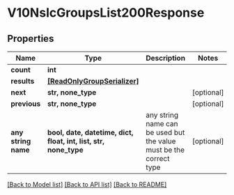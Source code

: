 # V10NslcGroupsList200Response


## Properties
Name | Type | Description | Notes
------------ | ------------- | ------------- | -------------
**count** | **int** |  | 
**results** | [**[ReadOnlyGroupSerializer]**](ReadOnlyGroupSerializer.md) |  | 
**next** | **str, none_type** |  | [optional] 
**previous** | **str, none_type** |  | [optional] 
**any string name** | **bool, date, datetime, dict, float, int, list, str, none_type** | any string name can be used but the value must be the correct type | [optional]

[[Back to Model list]](../README.md#documentation-for-models) [[Back to API list]](../README.md#documentation-for-api-endpoints) [[Back to README]](../README.md)


